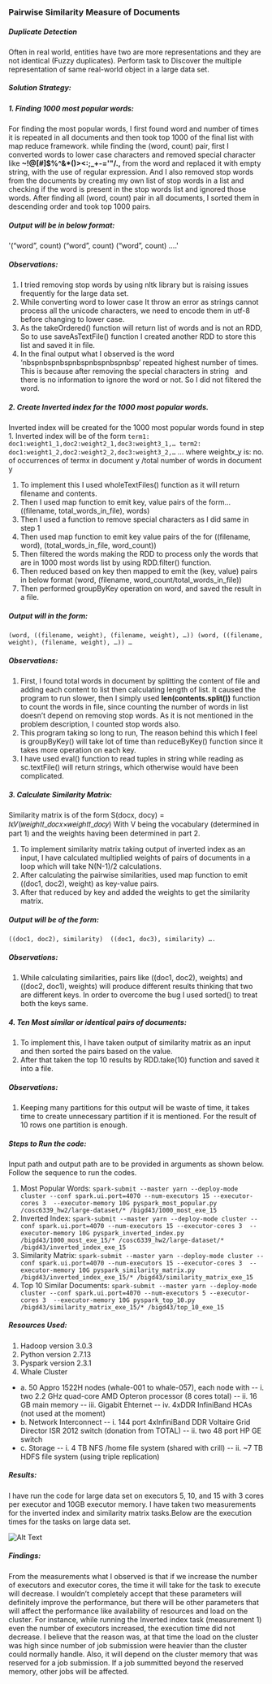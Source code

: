 ### Pairwise Similarity Measure of Documents
##### Duplicate Detection
Often in real world, entities have two are more representations and they are not identical (Fuzzy duplicates). Perform task to Discover the multiple representation of same real-world object in a large data set.
##### Solution Strategy:
##### 1. Finding 1000 most popular words:
For finding the most popular words, I first found word and number of times it is repeated in all documents and then took top 1000 of the final list with map reduce framework.
while finding the (word, count) pair, first I converted words to lower case characters and removed special character like __~!@\[#\]$%^&*()><:;_+-=\'"/.,__ from the word and replaced it with empty string, with the use of regular expression. And I also removed stop words from the documents by creating my own list of stop words in a list and checking if the word is present in the stop words list and ignored those words. 
After finding all (word, count) pair in all documents, I sorted them in descending order and took top 1000 pairs.
##### Output will be in below format:
'(“word”, count)	(“word”, count) (“word”, count) ….'
##### Observations: 
1.	I tried removing stop words by using nltk library but is raising issues frequently for the large data set. 
2.	While converting word to lower case It throw an error as strings cannot process all the unicode characters, we need to encode them in utf-8 before changing to lower case.
3.	As the takeOrdered() function will return list of words and is not an RDD, So to use saveAsTextFile() function I created another RDD to store this list and saved it in file.
4.	In the final output what I observed is the word ‘nbspnbspnbspnbspnbspnbspnbsp’ repeated highest number of times. This is because after removing the special characters in string &nbsp; and there is no information to ignore the word or not. So I did not filtered the word.
##### 2. Create Inverted index for the 1000 most popular words.
Inverted index will be created for the 1000 most popular words found in step 1.
Inverted index will be of the form
`term1: doc1:weight1_1,doc2:weight2_1,doc3:weight3_1,…
term2: doc1:weight1_2,doc2:weight2_2,doc3:weight3_2,…`
…
where weightx_y is: no. of occurrences of termx in document y /total number of words in document y

1.	To implement this I used wholeTextFiles() function as it will return filename and contents. 
2.	Then I used map function to emit key, value pairs of the form…
((filename, total_words_in_file), words)
3.	Then I used a function to remove special characters as I did same in step 1
4.	Then used map function to emit key value pairs of the for
((filename, word), (total_words_in_file, word_count))
5.	Then filtered the words making the RDD to process only the words that are in 1000 most words list by using RDD.filter() function.
6.	Then reduced based on key then mapped to emit the (key, value) pairs in below format
(word, (filename, word_count/total_words_in_file))
7.	Then performed groupByKey operation on word, and saved the result in a file.
##### Output will in the form:
`(word, ((filename, weight), (filename, weight), …))
(word, ((filename, weight), (filename, weight), …))
…`
##### Observations:
1.	First, I found total words in document by splitting the content of file and adding each content to list then calculating length of list. It caused the program to run slower, then I simply used __len(contents.split())__ function to count the words in file, since counting the number of words in list doesn’t depend on removing stop words. As it is not mentioned in the problem description, I counted stop words also.
2.	This program taking so long to run, The reason behind this which I feel is groupByKey() will take lot of time than reduceByKey() function since it takes more operation on each key.
3.	I have used eval() function to read tuples in string while reading as sc.textFile() will return strings, which otherwise would have been complicated.
##### 3. Calculate Similarity Matrix:
Similarity matrix is of the form S(docx, docy) = 𝑡ϵ𝑉(𝑤𝑒𝑖𝑔ℎ𝑡𝑡_𝑑𝑜𝑐𝑥×𝑤𝑒𝑖𝑔ℎ𝑡𝑡_𝑑𝑜𝑐𝑦)
With V being the vocabulary (determined in part 1) and the weights having been determined in part 2.
1.	To implement similarity matrix taking output of inverted index as an input, I have calculated multiplied weights of pairs of documents in a loop which will take N(N-1)/2 calculations.
2.	After calculating the pairwise similarities, used map function to emit ((doc1, doc2), weight) as key-value pairs.
3.	After that reduced by key and added the weights to get the similarity matrix.
##### Output will be of the form:
`((doc1, doc2), similarity) 
((doc1, doc3), similarity) ….`
##### Observations:
1.	While calculating similarities, pairs like ((doc1, doc2), weights) and ((doc2, doc1), weights) will produce different results thinking that two are different keys. In order to overcome the bug I used sorted() to treat both the keys same.
##### 4. Ten Most similar or identical pairs of documents:
1.	To implement this, I have taken output of similarity matrix as an input and then sorted the pairs based on the value. 
2.	After that taken the top 10 results by RDD.take(10) function and saved it into a file.
##### Observations:
1.	Keeping many partitions for this output will be waste of time, it takes time to create unnecessary partition if it is mentioned. For the result of 10 rows one partition is enough. 
##### Steps to Run the code:
Input path and output path are to be provided in arguments as shown below.
Follow the sequence to run the codes.
1.	Most Popular Words:
```spark-submit --master yarn --deploy-mode cluster --conf spark.ui.port=4070 --num-executors 15 --executor-cores 3  --executor-memory 10G pyspark_most_popular.py /cosc6339_hw2/large-dataset/* /bigd43/1000_most_exe_15```
2.	Inverted Index:
```spark-submit --master yarn --deploy-mode cluster --conf spark.ui.port=4070 --num-executors 15 --executor-cores 3  --executor-memory 10G pyspark_inverted_index.py /bigd43/1000_most_exe_15/* /cosc6339_hw2/large-dataset/* /bigd43/inverted_index_exe_15```
3.	Similarity Matrix:
```spark-submit --master yarn --deploy-mode cluster --conf spark.ui.port=4070 --num-executors 15 --executor-cores 3  --executor-memory 10G pyspark_similarity_matrix.py /bigd43/inverted_index_exe_15/* /bigd43/similarity_matrix_exe_15```
4.	Top 10 Similar Documents:
```spark-submit --master yarn --deploy-mode cluster --conf spark.ui.port=4070 --num-executors 5 --executor-cores 3  --executor-memory 10G pyspark_top_10.py /bigd43/similarity_matrix_exe_15/* /bigd43/top_10_exe_15```
##### Resources Used:
1.	Hadoop version 3.0.3
2.	Python version 2.7.13
3.	Pyspark version 2.3.1
4.	Whale Cluster
- a.	50 Appro 1522H nodes (whale-001 to whale-057), each node with
-- i.	two 2.2 GHz quad-core AMD Opteron processor (8 cores total)
-- ii.	16 GB main memory
-- iii.	Gigabit Ehternet
-- iv.	4xDDR InfiniBand HCAs (not used at the moment)
- b.	Network Interconnect
-- i.	144 port 4xInfiniBand DDR Voltaire Grid Director ISR 2012 switch (donation from TOTAL)
-- ii.	two 48 port HP GE switch
- c.	Storage
-- i.	4 TB NFS /home file system (shared with crill)
-- ii.	~7 TB HDFS file system (using triple replication)
##### Results:
I have run the code for large data set on executors 5, 10, and 15 with 3 cores per executor and 10GB executor memory. I have taken two measurements for the inverted index and similarity matrix tasks.Below are the execution times for the tasks on large data set.

![Alt Text](Pairwise-Similarity-Measure/stats/most_popular_graph.JPG)
 
##### Findings:
From the measurements what I observed is that if we increase the number of executors and executor cores, the time it will take for the task to execute will decrease. I wouldn’t completely accept that these parameters will definitely improve the performance, but there will be other parameters that will affect the performance like availability of resources and load on the cluster. For instance, while running the Inverted index task (measurement 1) even the number of executors increased, the execution time did not decrease. I believe that the reason was, at that time the load on the cluster was high since number of job submission were heavier than the cluster could normally handle. Also, it will depend on the cluster memory that was reserved for a job submission. If a job summitted beyond the reserved memory, other jobs will be affected.
